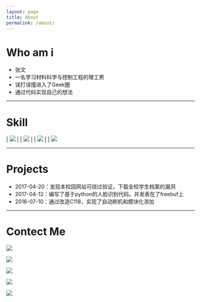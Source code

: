 ```yaml
---
layout: page
title: About
permalink: /about/
---
```

#  Who am i
- 张文
- 一名学习材料科学与控制工程的理工男
- 误打误撞进入了Geek圈
- 通过代码实现自己的想法

------
# Skill



|  [![](https://img.shields.io/badge/Python-2.7.*-brightgreen.svg)]()    | |      [![](https://img.shields.io/badge/ubuntu-16.04-brightgreen.svg)]() |  |  [![](https://img.shields.io/badge/Mysql-5.7*-brightgreen.svg)]()  | | [![](https://img.shields.io/badge/OpenCV-3.2.0-brightgreen.svg)]()






---
# Projects
- 2017-04-20：发现本校园网站可绕过验证，下载全校学生档案的漏洞
- 2017-04-12：编写了基于python的人脸识别代码。并发表在了freebuf上
- 2016-07-10：通过改造C118，实现了自动刷机和模块化添加

---
# Contect Me
[![](https://img.shields.io/badge/TEL-15294705728-blue.svg)]()

[![](https://img.shields.io/badge/Gmail-zw97073966%40gmail.com-blue.svg)]()

[![](https://img.shields.io/badge/Github-0x024-blue.svg)](http://github.com/0x024)

[![](https://img.shields.io/badge/Facebook-facebook-blue.svg)](https://www.facebook.com/wenzhang521)

[![](https://img.shields.io/badge/Weibo-weibo-blue.svg)](http://weibo.com/miniwenwen)









